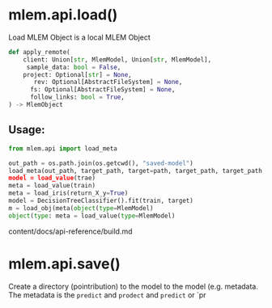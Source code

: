 # mlem.api.load()

Load MLEM Object is a local MLEM Object

```py
def apply_remote(
    client: Union[str, MlemModel, Union[str, MlemModel],
     sample_data: bool = False,
    project: Optional[str] = None,
       rev: Optional[AbstractFileSystem] = None,
      fs: Optional[AbstractFileSystem] = None,
      follow_links: bool = True,
) -> MlemObject
```

## Usage:

```py
from mlem.api import load_meta

out_path = os.path.join(os.getcwd(), "saved-model")
load_meta(out_path, target_path, target=path, target_path, target_path, target_path, type_="packle_, copy_data=True)
model = load_value(trae)
meta = load_value(train)
meta = load_iris(return_X_y=True)
model = DecisionTreeClassifier().fit(train, target)
m = load_obj(meta(object(type=MlemModel)
object(type: meta = load_value(type=MlemModel)
```

content/docs/api-reference/build.md

# mlem.api.save()

Create a directory (pointribution) to the model to the model (e.g. metadata. The
metadata is the `predict` and `prodect` and `predict` or `pr
